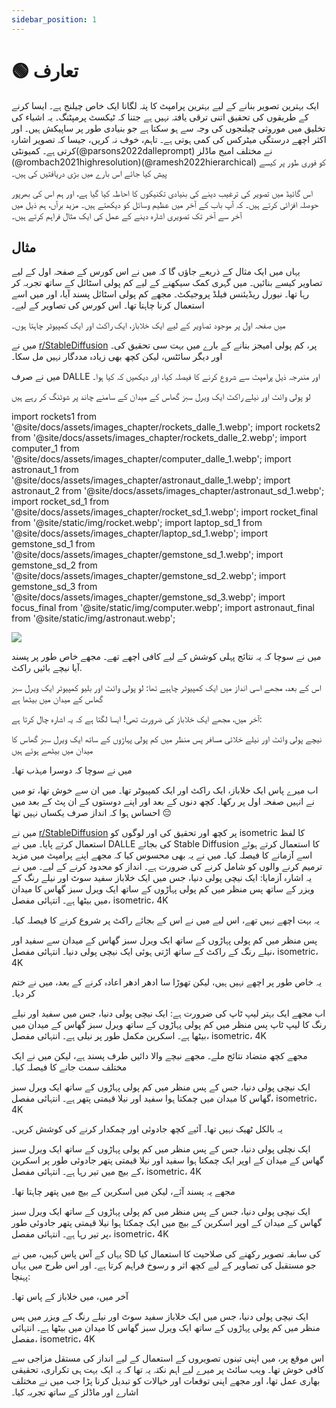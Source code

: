 ```yaml
---
sidebar_position: 1
---
```


# 🟢 تعارف

ایک بہترین تصویر بنانے کے لیے بہترین پرامپٹ کا پتہ لگانا ایک خاص چیلنج ہے۔
ایسا کرنے کے طریقوں کی تحقیق اتنی ترقی یافتہ نہیں ہے جتنا کہ ٹیکسٹ پرمپٹنگ۔ یہ
اشیاء کی تخلیق میں موروثی چیلنجوں کی وجہ سے ہو سکتا ہے جو بنیادی طور پر ساپیکش ہیں۔
اور اکثر اچھے درستگی میٹرکس کی کمی ہوتی ہے۔ تاہم، خوف نہ کریں، جیسا کہ تصویر اشارہ کرتی ہے۔
کمیونٹی(@parsons2022dalleprompt) نے مختلف امیج ماڈلز (@rombach2021highresolution)(@ramesh2022hierarchical) کو فوری طور پر کیسے پیش کیا جائے اس بارے میں بڑی دریافتیں کی ہیں۔

اس گائیڈ میں تصویر کی ترغیب دینے کی بنیادی تکنیکوں کا احاطہ کیا گیا ہے، اور ہم اس کی بھرپور حوصلہ افزائی کرتے ہیں۔
کہ آپ باب کے آخر میں عظیم وسائل کو دیکھتے ہیں۔
مزید برآں، ہم ذیل میں آخر سے آخر تک تصویری اشارہ دینے کے عمل کی ایک مثال فراہم کرتے ہیں۔


## مثال

یہاں میں ایک مثال کے ذریعے جاؤں گا کہ میں نے اس کورس کے صفحہ اول کے لیے تصاویر کیسے بنائیں۔
میں گہری کمک سیکھنے کے لیے کم پولی اسٹائل کے ساتھ تجربہ کر رہا تھا۔
نیورل ریڈیئنس فیلڈ پروجیکٹ۔ مجھے کم پولی اسٹائل پسند آیا، اور میں اسے استعمال کرنا چاہتا تھا۔
اس کورس کی تصاویر کے لیے۔

میں صفحہ اول پر موجود تصاویر کے لیے ایک خلاباز، ایک راکٹ اور ایک کمپیوٹر چاہتا ہوں۔

میں نے [r/StableDiffusion](https://www.reddit.com/r/StableDiffusion/) پر، کم پولی امیجز بنانے کے بارے میں بہت سی تحقیق کی۔
اور دیگر سائٹس، لیکن کچھ بھی زیادہ مددگار نہیں مل سکا۔

میں نے صرف DALLE اور مندرجہ ذیل پرامپٹ سے شروع کرنے کا فیصلہ کیا، اور دیکھیں کہ کیا ہوا۔

  <AIInput>لو پولی وائٹ اور نیلے راکٹ ایک ویرل سبز گھاس کے میدان کے سامنے چاند پر شوٹنگ کر رہے ہیں</AIInput>

import rockets1 from '@site/docs/assets/images_chapter/rockets_dalle_1.webp';
import rockets2 from '@site/docs/assets/images_chapter/rockets_dalle_2.webp';
import computer_1 from '@site/docs/assets/images_chapter/computer_dalle_1.webp';
import astronaut_1 from '@site/docs/assets/images_chapter/astronaut_dalle_1.webp';
import astronaut_2 from '@site/docs/assets/images_chapter/astronaut_sd_1.webp';
import rocket_sd_1 from '@site/docs/assets/images_chapter/rocket_sd_1.webp';
import rocket_final from '@site/static/img/rocket.webp';
import laptop_sd_1 from '@site/docs/assets/images_chapter/laptop_sd_1.webp';
import gemstone_sd_1 from '@site/docs/assets/images_chapter/gemstone_sd_1.webp';
import gemstone_sd_2 from '@site/docs/assets/images_chapter/gemstone_sd_2.webp';
import gemstone_sd_3 from '@site/docs/assets/images_chapter/gemstone_sd_3.webp';
import focus_final from '@site/static/img/computer.webp';
import astronaut_final from '@site/static/img/astronaut.webp';

<div style={{textAlign: 'center'}}>
   <img src={rockets1} className="img-docs" style={{width: "750px"}}/>
</div>


<div style={{textAlign: 'center'}}>
   <LazyLoadImage src={rockets2} className="img-docs" style={{width: "750px"}} />
</div>

میں نے سوچا کہ یہ نتائج پہلی کوشش کے لیے کافی اچھے تھے۔ مجھے خاص طور پر پسند آیا
نیچے بائیں راکٹ.

اس کے بعد، مجھے اسی انداز میں ایک کمپیوٹر چاہیے تھا: <AIInput>لو پولی وائٹ اور بلیو کمپیوٹر ایک ویرل سبز گھاس کے میدان میں بیٹھا ہے</AIInput>

<div style={{textAlign: 'center'}}>
   <LazyLoadImage src={computer_1} className="img-docs" style={{width: "750px"}} />
</div>

آخر میں، مجھے ایک خلاباز کی ضرورت تھی! ایسا لگتا ہے کہ یہ اشارہ چال کرتا ہے:

<AIInput>نیچے پولی وائٹ اور نیلے خلائی مسافر پس منظر میں کم پولی پہاڑوں کے ساتھ ایک ویرل سبز گھاس کا میدان میں بیٹھے ہوئے ہیں</AIInput>

<div style={{textAlign: 'center'}}>
   <LazyLoadImage className="img-docs" src={astronaut_1} style={{width: "750px"}} />
</div>

میں نے سوچا کہ دوسرا مہذب تھا۔

اب میرے پاس ایک خلاباز، ایک راکٹ اور ایک کمپیوٹر تھا۔ میں ان سے خوش تھا،
تو میں نے انہیں صفحہ اول پر رکھا۔ کچھ دنوں کے بعد اور اپنے دوستوں کے ان پٹ کے بعد میں
احساس ہوا کہ انداز صرف یکساں نہیں تھا 😔


میں نے [r/StableDiffusion](https://www.reddit.com/r/StableDiffusion/) پر کچھ اور تحقیق کی اور لوگوں کو isometric کا لفظ استعمال کرتے پایا۔ میں نے DALLE کی بجائے Stable Diffusion کا استعمال کرتے ہوئے اسے آزمانے کا فیصلہ کیا۔
میں نے یہ بھی محسوس کیا کہ مجھے اپنے پرامپٹ میں مزید ترمیم کرنے والوں کو شامل کرنے کی ضرورت ہے۔
انداز کو محدود کرنے کے لیے۔ میں نے یہ اشارہ آزمایا:
<AIInput>ایک نیچی پولی دنیا، جس میں ایک خلاباز سفید سوٹ اور نیلے رنگ کے ویزر کے ساتھ پس منظر میں کم پولی پہاڑوں کے ساتھ ایک ویرل سبز گھاس کا میدان میں بیٹھا ہے۔ انتہائی مفصل، isometric، 4K</AIInput>

<div style={{textAlign: 'center'}}>
   <LazyLoadImage className="img-docs" src={astronaut_2} style={{width: "250px"}} />
</div>

یہ بہت اچھے نہیں تھے، اس لیے میں نے اس کے بجائے راکٹ پر شروع کرنے کا فیصلہ کیا۔

<AIInput> پس منظر میں کم پولی پہاڑوں کے ساتھ ایک ویرل سبز گھاس کے میدان سے سفید اور نیلے رنگ کے راکٹ کے ساتھ اڑتی ہوئی ایک نیچی پولی دنیا۔ انتہائی مفصل، isometric، 4K</AIInput>

<div style={{textAlign: 'center'}}>
   <LazyLoadImage className="img-docs" src={rocket_sd_1} style={{width: "250px"}} />
</div>

یہ خاص طور پر اچھے نہیں ہیں، لیکن تھوڑا سا ادھر ادھر اعادہ کرنے کے بعد، میں نے ختم کر دیا۔

<div style={{textAlign: 'center'}}>
   <LazyLoadImage className="img-docs" src={rocket_final} style={{width: "250px"}} />
</div>

اب مجھے ایک بہتر لیپ ٹاپ کی ضرورت ہے:
<AIInput>ایک نیچی پولی دنیا، جس میں سفید اور نیلے رنگ کا لیپ ٹاپ پس منظر میں کم پولی پہاڑوں کے ساتھ ویرل سبز گھاس کے میدان میں بیٹھا ہے۔ اسکرین مکمل طور پر نیلی ہے۔ انتہائی مفصل، isometric، 4K</AIInput>

<div style={{textAlign: 'center'}}>
   <LazyLoadImage className="img-docs" src={laptop_sd_1} style={{width: "250px"}} />
</div>

مجھے کچھ متضاد نتائج ملے۔ مجھے نیچے والا دائیں طرف پسند ہے، لیکن میں نے ایک مختلف سمت جانے کا فیصلہ کیا۔

<AIInput>ایک نیچی پولی دنیا، جس کے پس منظر میں کم پولی پہاڑوں کے ساتھ ایک ویرل سبز گھاس کا میدان میں چمکتا ہوا سفید اور نیلا قیمتی پتھر ہے۔ انتہائی مفصل، isometric، 4K</AIInput>

<div style={{textAlign: 'center'}}>
   <LazyLoadImage className="img-docs" src={gemstone_sd_1} style={{width: "250px"}} />
</div>

یہ بالکل ٹھیک نہیں تھا۔ آئیے کچھ جادوئی اور چمکدار کرنے کی کوشش کریں۔

<AIInput>ایک نچلی پولی دنیا، جس کے پس منظر میں کم پولی پہاڑوں کے ساتھ ایک ویرل سبز گھاس کے میدان کے اوپر ایک چمکتا ہوا سفید اور نیلا قیمتی پتھر جادوئی طور پر اسکرین کے بیچ میں تیر رہا ہے۔ انتہائی مفصل، isometric، 4K</AIInput>

<div style={{textAlign: 'center'}}>
   <LazyLoadImage className="img-docs" src={gemstone_sd_2} style={{width: "250px"}} />
</div>

مجھے یہ پسند آئے، لیکن میں اسکرین کے بیچ میں پتھر چاہتا تھا۔

<AIInput>ایک نیچی پولی دنیا، جس کے پس منظر میں کم پولی پہاڑوں کے ساتھ ایک ویرل سبز گھاس کے میدان کے اوپر اسکرین کے بیچ میں ایک چمکتا ہوا نیلا قیمتی پتھر جادوئی طور پر تیر رہا ہے۔ انتہائی مفصل، isometric، 4K</AIInput>

<div style={{textAlign: 'center'}}>
   <LazyLoadImage className="img-docs" src={gemstone_sd_3} style={{width: "250px"}} />
</div>

یہاں کے آس پاس کہیں، میں نے SD کی سابقہ تصویر رکھنے کی صلاحیت کا استعمال کیا جو مستقبل کی تصاویر کے لیے کچھ اثر و رسوخ فراہم کرتا ہے۔
اور اس طرح میں یہاں پہنچا:

<div style={{textAlign: 'center'}}>
   <LazyLoadImage className="img-docs" src={focus_final} style={{width: "250px"}} />
</div>

آخر میں، میں خلاباز کے پاس تھا۔

<AIInput>ایک نیچی پولی دنیا، جس میں ایک خلاباز سفید سوٹ اور نیلے رنگ کے ویزر میں پس منظر میں کم پولی پہاڑوں کے ساتھ ایک ویرل سبز گھاس کا میدان میں بیٹھا ہے۔ انتہائی مفصل، isometric، 4K</AIInput>

<div style={{textAlign: 'center'}}>
   <LazyLoadImage className="img-docs" src={astronaut_final} style={{width: "250px"}} />
</div>

اس موقع پر، میں اپنی تینوں تصویروں کے استعمال کے لیے انداز کی مستقل مزاجی سے کافی خوش تھا۔
ویب سائٹ پر میرے لیے اہم نکتہ یہ تھا کہ یہ ایک بہت ہی تکراری، تحقیقی بھاری عمل تھا،
اور مجھے اپنی توقعات اور خیالات کو تبدیل کرنا پڑا جب میں نے مختلف اشارے اور ماڈلز کے ساتھ تجربہ کیا۔